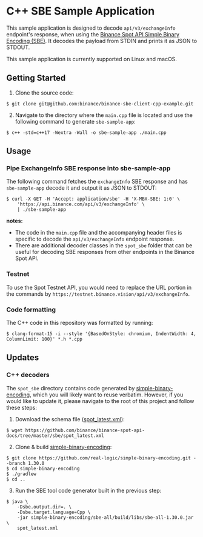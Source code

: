 # C++ SBE Sample Application

This sample application is designed to decode `api/v3/exchangeInfo` endpoint's response, when using the [Binance Spot API Simple Binary Encoding (SBE)](https://github.com/binance/binance-spot-api-docs/blob/master/faqs/sbe_faq.md). It decodes the payload from STDIN and prints it as JSON to STDOUT.

This sample application is currently supported on Linux and macOS. 

## Getting Started

1. Clone the source code:
```shell
$ git clone git@github.com:binance/binance-sbe-client-cpp-example.git
```

2. Navigate to the directory where the `main.cpp` file is located and use the following command to generate `sbe-sample-app`:
```shell
$ c++ -std=c++17 -Wextra -Wall -o sbe-sample-app ./main.cpp
```

## Usage

### Pipe ExchangeInfo SBE response into sbe-sample-app

The following command fetches the `exchangeInfo` SBE response and has `sbe-sample-app` decode it and output it as JSON to STDOUT:

```shell
$ curl -X GET -H 'Accept: application/sbe' -H 'X-MBX-SBE: 1:0' \
    'https://api.binance.com/api/v3/exchangeInfo' \
    | ./sbe-sample-app
```

**notes:**
- The code in the `main.cpp` file and the accompanying header files is specific to decode the `api/v3/exchangeInfo` endpoint response. 
- There are additional decoder classes in the `spot_sbe` folder that can be useful for decoding SBE responses from other endpoints in the Binance Spot API.

### Testnet 

To use the Spot Testnet API, you would need to replace the URL portion in the commands by `https://testnet.binance.vision/api/v3/exchangeInfo`.

### Code formatting

The C++ code in this repository was formatted by running:
```shell
$ clang-format-15 -i --style '{BasedOnStyle: chromium, IndentWidth: 4, ColumnLimit: 100}' *.h *.cpp
```


## Updates

### C++ decoders

The `spot_sbe` directory contains code generated by [simple-binary-encoding](https://github.com/real-logic/simple-binary-encoding), which you will likely want to reuse verbatim. However, if you would like to update it, please navigate to the root of this project and follow these steps:

1) Download the schema file ([spot\_latest.xml](https://github.com/binance/binance-spot-api-docs/tree/master/sbe/spot_latest.xml)):
```shell
$ wget https://github.com/binance/binance-spot-api-docs/tree/master/sbe/spot_latest.xml
```

2) Clone & build [simple-binary-encoding](https://github.com/real-logic/simple-binary-encoding):
```shell
$ git clone https://github.com/real-logic/simple-binary-encoding.git --branch 1.30.0
$ cd simple-binary-encoding
$ ./gradlew
$ cd ..
```

3) Run the SBE tool code generator built in the previous step:
```shell
$ java \
    -Dsbe.output.dir=. \
    -Dsbe.target.language=Cpp \
    -jar simple-binary-encoding/sbe-all/build/libs/sbe-all-1.30.0.jar \
    spot_latest.xml
```
